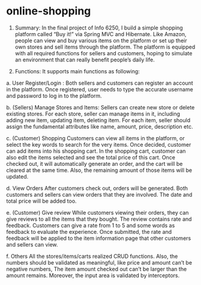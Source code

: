 # online-shopping
1.	Summary:
In the final project of Info 6250, I build a simple shopping platform called “Buy it!” via Spring MVC and Hibernate. Like Amazon, people can view and buy various items on the platform or set up their own stores and sell items through the platform. The platform is equipped with all required functions for sellers and customers, hoping to simulate an environment that can really benefit people’s daily life.

2.	Functions:
It supports main functions as following:

a.	User Register/Login :
Both sellers and customers can register an account in the platform. Once registered, user needs to type the accurate username and password to log in to the platform.

b.	(Sellers) Manage Stores and Items:
Sellers can create new store or delete existing stores. For each store, seller can manage items in it, including adding new item, updating item, deleting item. For each item, seller should assign the fundamental attributes like name, amount, price, description etc. 

c.	(Customer) Shopping
Customers can view all items in the platform, or select the key words to search for the very items. Once decided, customer can add items into his shopping cart. In the shopping cart, customer can also edit the items selected and see the total price of this cart. Once checked out, it will automatically generate an order, and the cart will be cleared at the same time. Also, the remaining amount of those items will be updated.

d.	View Orders
After customers check out, orders will be generated. Both customers and sellers can view orders that they are involved. The date and total price will be added too. 
 
e.	(Customer) Give review
While customers viewing their orders, they can give reviews to all the items that they bought. The review contains rate and feedback. Customers can give a rate from 1 to 5 and some words as feedback to evaluate the experience. Once submitted, the rate and feedback will be applied to the item information page that other customers and sellers can view.

f.	Others
All the stores/items/carts realized CRUD functions. Also, the numbers should be validated as meaningful, like price and amount can’t be negative numbers, The item amount checked out can’t be larger than the amount remains. Moreover, the input area is validated by interceptors.
